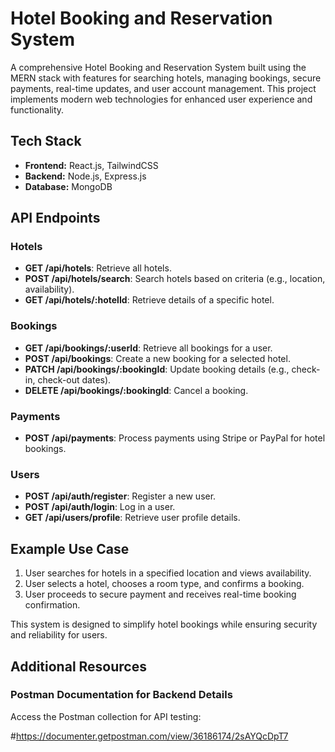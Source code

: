 # Hotel Booking and Reservation System

A comprehensive Hotel Booking and Reservation System built using the MERN stack with features for searching hotels, managing bookings, secure payments, real-time updates, and user account management. This project implements modern web technologies for enhanced user experience and functionality.

## Tech Stack

- **Frontend:** React.js, TailwindCSS
- **Backend:** Node.js, Express.js
- **Database:** MongoDB

## API Endpoints

### Hotels
- **GET /api/hotels**: Retrieve all hotels.
- **POST /api/hotels/search**: Search hotels based on criteria (e.g., location, availability).
- **GET /api/hotels/:hotelId**: Retrieve details of a specific hotel.

### Bookings
- **GET /api/bookings/:userId**: Retrieve all bookings for a user.
- **POST /api/bookings**: Create a new booking for a selected hotel.
- **PATCH /api/bookings/:bookingId**: Update booking details (e.g., check-in, check-out dates).
- **DELETE /api/bookings/:bookingId**: Cancel a booking.

### Payments
- **POST /api/payments**: Process payments using Stripe or PayPal for hotel bookings.

### Users
- **POST /api/auth/register**: Register a new user.
- **POST /api/auth/login**: Log in a user.
- **GET /api/users/profile**: Retrieve user profile details.

## Example Use Case

1. User searches for hotels in a specified location and views availability.
2. User selects a hotel, chooses a room type, and confirms a booking.
3. User proceeds to secure payment and receives real-time booking confirmation.

This system is designed to simplify hotel bookings while ensuring security and reliability for users.

## Additional Resources

### Postman Documentation for Backend Details
Access the Postman collection for API testing:

#https://documenter.getpostman.com/view/36186174/2sAYQcDpT7


